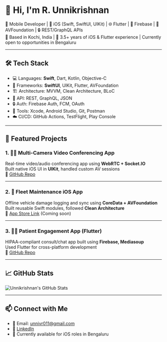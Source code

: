 # 👋 Hi, I'm R. Unnikrishnan

🚀 Mobile Developer | 🧠 iOS (Swift, SwiftUI, UIKit) | 🌐 Flutter | 🔧 Firebase | 🎥 AVFoundation | 🔒 REST/GraphQL APIs  
📍 Based in Kochi, India | 📱 3.5+ years of iOS & Flutter experience | Currently open to opportunities in Bengaluru

---

## 🛠️ Tech Stack

- 💻 Languages: **Swift**, Dart, Kotlin, Objective-C  
- 🧱 Frameworks: **SwiftUI**, UIKit, Flutter, AVFoundation  
- 🏗️ Architecture: MVVM, Clean Architecture, BLoC  
- 🔌 API: REST, GraphQL, JSON  
- 🔒 Auth: Firebase Auth, FCM, OAuth  
- 🧪 Tools: Xcode, Android Studio, Git, Postman  
- ☁️ CI/CD: GitHub Actions, TestFlight, Play Console  

---

## 📲 Featured Projects

### 1. 🧑‍💻 Multi-Camera Video Conferencing App
Real-time video/audio conferencing app using **WebRTC + Socket.IO**  
Built native iOS UI in **UIKit**, handled custom AV sessions  
🔗 [GitHub Repo](https://github.com/unnivr011/video-conference-ios)

---

### 2. 🚚 Fleet Maintenance iOS App
Offline vehicle damage logging and sync using **CoreData + AVFoundation**  
Built reusable Swift modules, followed **Clean Architecture**  
🔗 [App Store Link](#) (Coming soon)

---

### 3. 👨‍⚕️ Patient Engagement App (Flutter)
HIPAA-compliant consult/chat app built using **Firebase, Mediasoup**  
Used Flutter for cross-platform development  
🔗 [GitHub Repo](https://github.com/unnivr011/patient-chat)

---

## 📈 GitHub Stats

![Unnikrishnan's GitHub Stats](https://github-readme-stats.vercel.app/api?username=unnivr011&show_icons=true&theme=swift)

---

## 📫 Connect with Me

- 📧 Email: unnivr011@gmail.com  
- 💼 [LinkedIn](https://linkedin.com/in/unnikrishnan-ios)  
- 📍 Currently available for iOS roles in Bengaluru  
